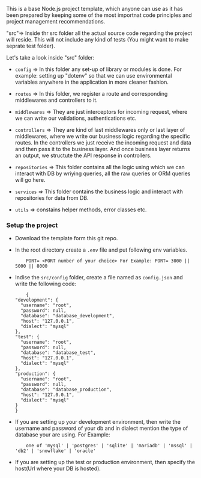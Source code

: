This is a base Node.js project template, which anyone can use as it has been prepared by keeping some of the most importnat code principles and project management recommendations.

"src"=> Inside thr src folder all the actual source code regarding the project will reside. This will not include any kind of tests (You might want to make seprate test folder).

Let's take a look inside "src" folder:

- `config` => In this folder any set-up of library or modules is done. For example: setting up "dotenv" so that we can use environmental variables anywhere in the application in more cleaner fashion.

- `routes` => In this folder, we register a route and corresponding middlewares and controllers to it.

- `middlewares` => They are just interceptors for incoming request, where we can write our validations, authentications etc.

- `controllers` => They are kind of last middlewares only or last layer of middlewares, where we write our business logic regarding the specific routes. In the controllers we just receive the incoming request and data and then pass it to the business layer. And once business layer returns an output, we structute the API response in controllers.

- `repositories` => This folder contains all the logic using which we can interact with DB by wriying queries, all the raw queries or ORM queries will go here.

- `services` => This folder contains the business logic and interact with repositories for data from DB.

- `utils` => constains helper methods, error classes etc.

### Setup the project

- Download the template form this git repo.
- In the root directory create a `.env` file and put following env variables.
  ```
      PORT= <PORT number of your choice> For Example: PORT= 3000 || 5000 || 8000
  ```
- Indise the `src/config` folder, create a file named as `config.json` and write the following code:

  ```
      {
  "development": {
    "username": "root",
    "password": null,
    "database": "database_development",
    "host": "127.0.0.1",
    "dialect": "mysql"
  },
  "test": {
    "username": "root",
    "password": null,
    "database": "database_test",
    "host": "127.0.0.1",
    "dialect": "mysql"
  },
  "production": {
    "username": "root",
    "password": null,
    "database": "database_production",
    "host": "127.0.0.1",
    "dialect": "mysql"
  }
  }

  ```

- If you are setting up your development environment, then write the username and password of your db and in dialect mention the type of database your are using. For Example:
  ```
      one of 'mysql' | 'postgres' | 'sqlite' | 'mariadb' | 'mssql' | 'db2' | 'snowflake' | 'oracle'
  ```
- If you are setting up the test or production environment, then specify the host(Url where your DB is hosted).

